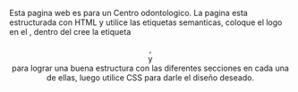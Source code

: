 Esta pagina web es para un Centro odontologico. La pagina esta estructurada con HTML y utilice las etiquetas semanticas, coloque el logo en el <head>, dentro del <body> cree la etiqueta <header> , <main> y <footer> para lograr una buena estructura con las diferentes secciones en cada una de ellas, luego utilice CSS para darle el diseño deseado.
